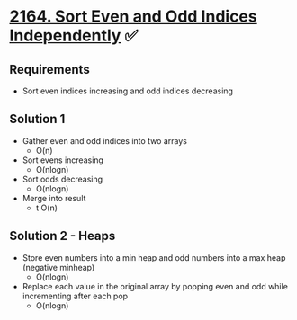 # [2164. Sort Even and Odd Indices Independently](https://leetcode.com/problems/sort-even-and-odd-indices-independently/) ✅

## Requirements

- Sort even indices increasing and odd indices decreasing

## Solution 1

- Gather even and odd indices into two arrays
  - O(n)
- Sort evens increasing
  - O(nlogn)
- Sort odds decreasing
  - O(nlogn)
- Merge into result
  - t O(n)

## Solution 2 - Heaps

- Store even numbers into a min heap and odd numbers into a max heap (negative minheap)
  - O(nlogn)
- Replace each value in the original array by popping even and odd while incrementing after each pop
  - O(nlogn)
